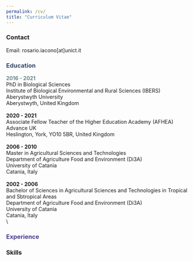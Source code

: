 ```yaml
---
permalink: /cv/
title: "Curriculum Vitae"
---
```

### Contact
Email: rosario.iacono[at]unict.it

### <span style="color: #36486b;" >Education</span> 
**<span style="color: #618685;" >2016 - 2021</span>**\
PhD in Biological Sciences\
Institute of Biological Environmental and Rural Sciences (IBERS)\
Aberystwyth University\
Aberystwyth, United Kingdom\
\
**2020 - 2021**\
Associate Fellow Teacher of the Higher Education Academy (AFHEA)\
Advance UK\
Heslington, York, YO10 5BR, United Kingdom\
\
**2006 - 2010**\
Master in Agricultural Sciences and Technologies\
Department of Agriculture Food and Environment (Di3A)\
University of Catania\
Catania, Italy\
\
**2002 - 2006**\
Bachelor of Sciences in Agricultural Sciences and Technologies in Tropical and Sbtropical Areas\
Department of Agriculture Food and Environment (Di3A)\
University of Catania\
Catania, Italy\
\

### <span style="color: DarkSlateBlue;" >Experience</span>


### Skills
